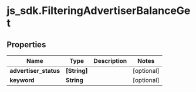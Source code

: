 # js_sdk.FilteringAdvertiserBalanceGet

## Properties
Name | Type | Description | Notes
------------ | ------------- | ------------- | -------------
**advertiser_status** | **[String]** |  | [optional] 
**keyword** | **String** |  | [optional] 
